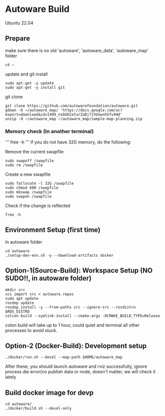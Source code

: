 # Autoware Build
Ubuntu 22.04

## Prepare
make sure there is no old 'autoware', 'autoware_data', 'autoware_map' folder
```
cd ~
```
update and git install
```
sudo apt-get -y update
sudo apt-get -y install git
```
git clone
```
git clone https://github.com/autowarefoundation/autoware.git
gdown -O ~/autoware_map/ 'https://docs.google.com/uc?export=download&id=1499_nsbUbIeturZaDj7jhUownh5fvXHd'
unzip -d ~/autoware_map ~/autoware_map/sample-map-planning.zip
```
### Memory check (In another terminal)
'''
free -h
'''
if you do not have 32G memory, do the following:

Remove the current swapfile
```
sudo swapoff /swapfile
sudo rm /swapfile
```
Create a new swapfile
```
sudo fallocate -l 32G /swapfile
sudo chmod 600 /swapfile
sudo mkswap /swapfile
sudo swapon /swapfile
```
Check if the change is reflected
```
free -h
```
## Environment Setup (first time)
In autoware folder
```
cd autoware
./setup-dev-env.sh -y --download-artifacts docker
```
## Option-1(Source-Build): Workspace Setup (NO SUDO!!, in autoware folder)
```
mkdir src
vcs import src < autoware.repos
sudo apt update
rosdep update
rosdep install -y --from-paths src --ignore-src --rosdistro $ROS_DISTRO
colcon build --symlink-install --cmake-args -DCMAKE_BUILD_TYPE=Release
```
colon build will take up to 1 hour, could quiet and terminal all other processes to avoid stuck.
## Option-2 (Docker-Build): Development setup
```
./docker/run.sh --devel --map-path $HOME/autoware_map
```
After these, you should launch autoware and rviz successfully, ignore process die error(no publish data or node, doesn't matter, we will check it lately
## Build docker image for devp
```
cd autoware/
./docker/build.sh --devel-only
```
